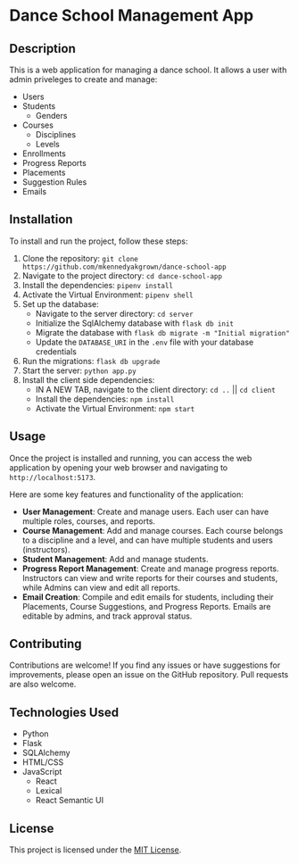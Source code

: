 # Dance School Management App

## Description

This is a web application for managing a dance school.
It allows a user with admin priveleges to create and manage:

- Users
- Students
  - Genders
- Courses
  - Disciplines
  - Levels
- Enrollments
- Progress Reports
- Placements
- Suggestion Rules
- Emails

## Installation

To install and run the project, follow these steps:

1. Clone the repository: `git clone https://github.com/mkennedyakgrown/dance-school-app`
2. Navigate to the project directory: `cd dance-school-app`
3. Install the dependencies: `pipenv install`
4. Activate the Virtual Environment: `pipenv shell`
5. Set up the database:
   - Navigate to the server directory: `cd server`
   - Initialize the SqlAlchemy database with `flask db init`
   - Migrate the database with `flask db migrate -m "Initial migration"`
   - Update the `DATABASE_URI` in the `.env` file with your database credentials
6. Run the migrations: `flask db upgrade`
7. Start the server: `python app.py`
8. Install the client side dependencies:
   - IN A NEW TAB, navigate to the client directory: `cd ..` || `cd client`
   - Install the dependencies: `npm install`
   - Activate the Virtual Environment: `npm start`

## Usage

Once the project is installed and running, you can access the web application by opening your web browser and navigating to `http://localhost:5173`.

Here are some key features and functionality of the application:

- **User Management**: Create and manage users. Each user can have multiple roles, courses, and reports.
- **Course Management**: Add and manage courses. Each course belongs to a discipline and a level, and can have multiple students and users (instructors).
- **Student Management**: Add and manage students.
- **Progress Report Management**: Create and manage progress reports. Instructors can view and write reports for their courses and students, while Admins can view and edit all reports.
- **Email Creation**: Compile and edit emails for students, including their Placements, Course Suggestions, and Progress Reports. Emails are editable by admins, and track approval status.

## Contributing

Contributions are welcome! If you find any issues or have suggestions for improvements, please open an issue on the GitHub repository. Pull requests are also welcome.

## Technologies Used

- Python
- Flask
- SQLAlchemy
- HTML/CSS
- JavaScript
  - React
  - Lexical
  - React Semantic UI

## License

This project is licensed under the [MIT License](LICENSE).

